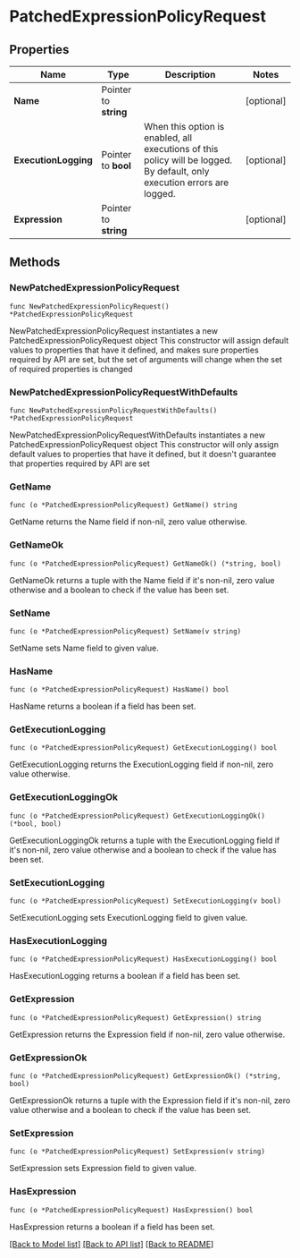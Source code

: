 # PatchedExpressionPolicyRequest

## Properties

Name | Type | Description | Notes
------------ | ------------- | ------------- | -------------
**Name** | Pointer to **string** |  | [optional] 
**ExecutionLogging** | Pointer to **bool** | When this option is enabled, all executions of this policy will be logged. By default, only execution errors are logged. | [optional] 
**Expression** | Pointer to **string** |  | [optional] 

## Methods

### NewPatchedExpressionPolicyRequest

`func NewPatchedExpressionPolicyRequest() *PatchedExpressionPolicyRequest`

NewPatchedExpressionPolicyRequest instantiates a new PatchedExpressionPolicyRequest object
This constructor will assign default values to properties that have it defined,
and makes sure properties required by API are set, but the set of arguments
will change when the set of required properties is changed

### NewPatchedExpressionPolicyRequestWithDefaults

`func NewPatchedExpressionPolicyRequestWithDefaults() *PatchedExpressionPolicyRequest`

NewPatchedExpressionPolicyRequestWithDefaults instantiates a new PatchedExpressionPolicyRequest object
This constructor will only assign default values to properties that have it defined,
but it doesn't guarantee that properties required by API are set

### GetName

`func (o *PatchedExpressionPolicyRequest) GetName() string`

GetName returns the Name field if non-nil, zero value otherwise.

### GetNameOk

`func (o *PatchedExpressionPolicyRequest) GetNameOk() (*string, bool)`

GetNameOk returns a tuple with the Name field if it's non-nil, zero value otherwise
and a boolean to check if the value has been set.

### SetName

`func (o *PatchedExpressionPolicyRequest) SetName(v string)`

SetName sets Name field to given value.

### HasName

`func (o *PatchedExpressionPolicyRequest) HasName() bool`

HasName returns a boolean if a field has been set.

### GetExecutionLogging

`func (o *PatchedExpressionPolicyRequest) GetExecutionLogging() bool`

GetExecutionLogging returns the ExecutionLogging field if non-nil, zero value otherwise.

### GetExecutionLoggingOk

`func (o *PatchedExpressionPolicyRequest) GetExecutionLoggingOk() (*bool, bool)`

GetExecutionLoggingOk returns a tuple with the ExecutionLogging field if it's non-nil, zero value otherwise
and a boolean to check if the value has been set.

### SetExecutionLogging

`func (o *PatchedExpressionPolicyRequest) SetExecutionLogging(v bool)`

SetExecutionLogging sets ExecutionLogging field to given value.

### HasExecutionLogging

`func (o *PatchedExpressionPolicyRequest) HasExecutionLogging() bool`

HasExecutionLogging returns a boolean if a field has been set.

### GetExpression

`func (o *PatchedExpressionPolicyRequest) GetExpression() string`

GetExpression returns the Expression field if non-nil, zero value otherwise.

### GetExpressionOk

`func (o *PatchedExpressionPolicyRequest) GetExpressionOk() (*string, bool)`

GetExpressionOk returns a tuple with the Expression field if it's non-nil, zero value otherwise
and a boolean to check if the value has been set.

### SetExpression

`func (o *PatchedExpressionPolicyRequest) SetExpression(v string)`

SetExpression sets Expression field to given value.

### HasExpression

`func (o *PatchedExpressionPolicyRequest) HasExpression() bool`

HasExpression returns a boolean if a field has been set.


[[Back to Model list]](../README.md#documentation-for-models) [[Back to API list]](../README.md#documentation-for-api-endpoints) [[Back to README]](../README.md)


